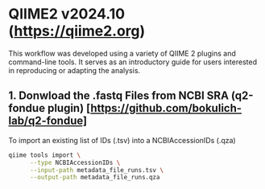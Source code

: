 # QIIME2 v2024.10 (https://qiime2.org)
This workflow was developed using a variety of QIIME 2 plugins and command-line tools. It serves as an introductory guide for users interested in reproducing or adapting the analysis.

## 1. Donwload the .fastq Files from NCBI SRA (q2-fondue plugin) [https://github.com/bokulich-lab/q2-fondue]
To import an existing list of IDs (.tsv) into a NCBIAccessionIDs (.qza)
```bash
qiime tools import \
      --type NCBIAccessionIDs \
      --input-path metadata_file_runs.tsv \
      --output-path metadata_file_runs.qza
```



